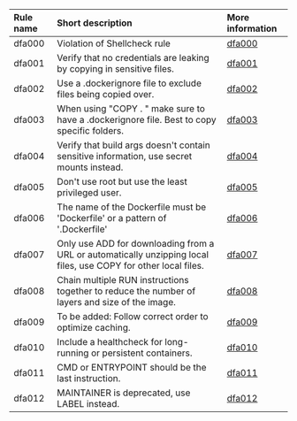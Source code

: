 | Rule name   | Short description                                                                                               | More information    |
|:------------|:----------------------------------------------------------------------------------------------------------------|:--------------------|
| dfa000      | Violation of Shellcheck rule                                                                                    | [dfa000](dfa000.md) |
| dfa001      | Verify that no credentials are leaking by copying in sensitive files.                                           | [dfa001](dfa001.md) |
| dfa002      | Use a .dockerignore file to exclude files being copied over.                                                    | [dfa002](dfa002.md) |
| dfa003      | When using "COPY . <target>" make sure to have a .dockerignore file. Best to copy specific folders.             | [dfa003](dfa003.md) |
| dfa004      | Verify that build args doesn't contain sensitive information, use secret mounts instead.                        | [dfa004](dfa004.md) |
| dfa005      | Don't use root but use the least privileged user.                                                               | [dfa005](dfa005.md) |
| dfa006      | The name of the Dockerfile must be 'Dockerfile' or a pattern of '<purpose>.Dockerfile'                          | [dfa006](dfa006.md) |
| dfa007      | Only use ADD for downloading from a URL or automatically unzipping local files, use COPY for other local files. | [dfa007](dfa007.md) |
| dfa008      | Chain multiple RUN instructions together to reduce the number of layers and size of the image.                  | [dfa008](dfa008.md) |
| dfa009      | To be added: Follow correct order to optimize caching.                                                          | [dfa009](dfa009.md) |
| dfa010      | Include a healthcheck for long-running or persistent containers.                                                | [dfa010](dfa010.md) |
| dfa011      | CMD or ENTRYPOINT should be the last instruction.                                                               | [dfa011](dfa011.md) |
| dfa012      | MAINTAINER is deprecated, use LABEL instead.                                                                    | [dfa012](dfa012.md) |